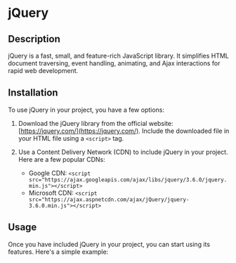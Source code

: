 # jQuery

## Description
jQuery is a fast, small, and feature-rich JavaScript library. It simplifies HTML document traversing, event handling, animating, and Ajax interactions for rapid web development.

## Installation
To use jQuery in your project, you have a few options:

1. Download the jQuery library from the official website: [https://jquery.com/](https://jquery.com/). Include the downloaded file in your HTML file using a `<script>` tag.

2. Use a Content Delivery Network (CDN) to include jQuery in your project. Here are a few popular CDNs:
    - Google CDN: `<script src="https://ajax.googleapis.com/ajax/libs/jquery/3.6.0/jquery.min.js"></script>`
    - Microsoft CDN: `<script src="https://ajax.aspnetcdn.com/ajax/jQuery/jquery-3.6.0.min.js"></script>`

## Usage
Once you have included jQuery in your project, you can start using its features. Here's a simple example:
